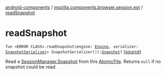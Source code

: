 [android-components](../index.md) / [mozilla.components.browser.session.ext](index.md) / [readSnapshot](./read-snapshot.md)

# readSnapshot

`fun <ERROR CLASS>.readSnapshot(engine: `[`Engine`](../mozilla.components.concept.engine/-engine/index.md)`, serializer: `[`SnapshotSerializer`](../mozilla.components.browser.session.storage/-snapshot-serializer/index.md)` = SnapshotSerializer()): `[`Snapshot`](../mozilla.components.browser.session/-session-manager/-snapshot/index.md)`?` [(source)](https://github.com/mozilla-mobile/android-components/blob/master/components/browser/session/src/main/java/mozilla/components/browser/session/ext/AtomicFile.kt#L19)

Read a [SessionManager.Snapshot](../mozilla.components.browser.session/-session-manager/-snapshot/index.md) from this [AtomicFile](#). Returns `null` if no snapshot could be read.


